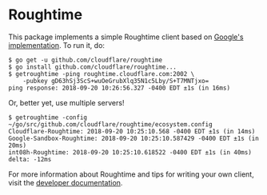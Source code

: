 # Roughtime

This package implements a simple Roughtime client based on [Google's
implementation](https://roughtime.googlesource.com/roughtime). To run it, do:
```
$ go get -u github.com/cloudflare/roughtime
$ go install github.com/cloudflare/roughtime...
$ getroughtime -ping roughtime.cloudflare.com:2002 \
    -pubkey gD63hSj3ScS+wuOeGrubXlq35N1c5Lby/S+T7MNTjxo=
ping response: 2018-09-20 10:26:56.327 -0400 EDT ±1s (in 16ms)
```
Or, better yet, use multiple servers!
```
$ getroughtime -config ~/go/src/github.com/cloudflare/roughtime/ecosystem.config
Cloudflare-Roughtime: 2018-09-20 10:25:10.568 -0400 EDT ±1s (in 14ms)
Google-Sandbox-Roughtime: 2018-09-20 10:25:10.587429 -0400 EDT ±1s (in 20ms)
int08h-Roughtime: 2018-09-20 10:25:10.618522 -0400 EDT ±1s (in 40ms)
delta: -12ms
```
For more information about Roughtime and tips for writing your own client, visit
the [developer documentation](https://developers.cloudflare.com/roughtime/).
